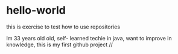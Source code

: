 # hello-world
this is exercise to test how to use repositories

Im 33 years old old, self- learned techie in java, want to improve in knowledge, this is my first github project
//
